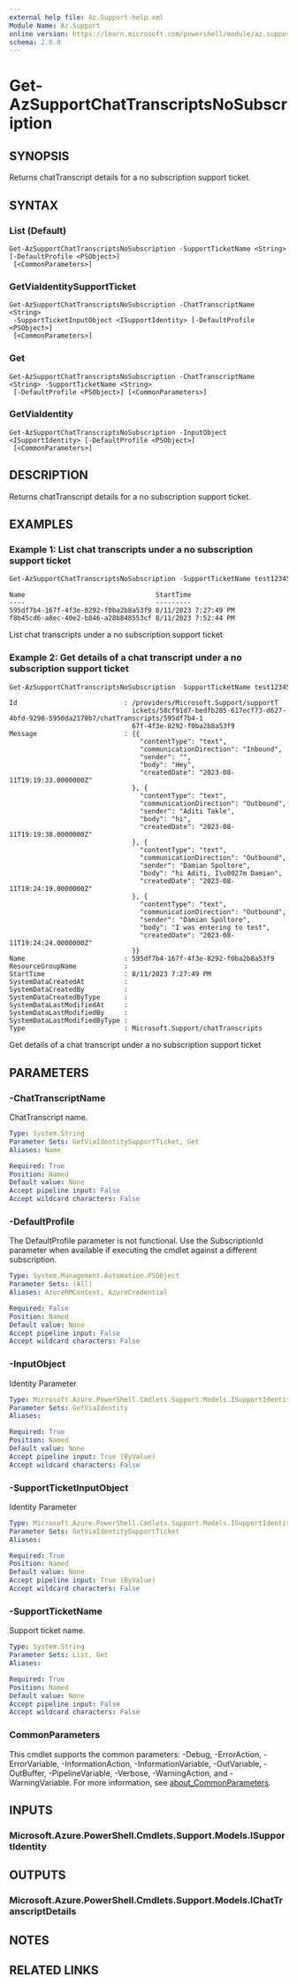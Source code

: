 ```yaml
---
external help file: Az.Support-help.xml
Module Name: Az.Support
online version: https://learn.microsoft.com/powershell/module/az.support/get-azsupportchattranscriptsnosubscription
schema: 2.0.0
---
```


# Get-AzSupportChatTranscriptsNoSubscription

## SYNOPSIS
Returns chatTranscript details for a no subscription support ticket.

## SYNTAX

### List (Default)
```
Get-AzSupportChatTranscriptsNoSubscription -SupportTicketName <String> [-DefaultProfile <PSObject>]
 [<CommonParameters>]
```

### GetViaIdentitySupportTicket
```
Get-AzSupportChatTranscriptsNoSubscription -ChatTranscriptName <String>
 -SupportTicketInputObject <ISupportIdentity> [-DefaultProfile <PSObject>]
 [<CommonParameters>]
```

### Get
```
Get-AzSupportChatTranscriptsNoSubscription -ChatTranscriptName <String> -SupportTicketName <String>
 [-DefaultProfile <PSObject>] [<CommonParameters>]
```

### GetViaIdentity
```
Get-AzSupportChatTranscriptsNoSubscription -InputObject <ISupportIdentity> [-DefaultProfile <PSObject>]
 [<CommonParameters>]
```

## DESCRIPTION
Returns chatTranscript details for a no subscription support ticket.

## EXAMPLES

### Example 1: List chat transcripts under a no subscription support ticket
```powershell
Get-AzSupportChatTranscriptsNoSubscription -SupportTicketName test12345
```

```output
Name                                 StartTime
----                                 ---------
595df7b4-167f-4f3e-8292-f0ba2b8a53f9 8/11/2023 7:27:49 PM
f8b45cd6-a8ec-40e2-b846-a28b848553cf 8/11/2023 7:52:44 PM
```

List chat transcripts under a no subscription support ticket

### Example 2: Get details of a chat transcript under a no subscription support ticket
```powershell
Get-AzSupportChatTranscriptsNoSubscription -SupportTicketName test12345 -Name 595df7b4-167f-4f3e-8292-f0ba2b8a53f9
```

```output
Id                           : /providers/Microsoft.Support/supportT
                               ickets/58cf91d7-bedfb285-617ecf73-d627-4bfd-9298-5950da2170b7/chatTranscripts/595df7b4-1
                               67f-4f3e-8292-f0ba2b8a53f9
Message                      : {{
                                 "contentType": "text",
                                 "communicationDirection": "Inbound",
                                 "sender": "",
                                 "body": "Hey",
                                 "createdDate": "2023-08-11T19:19:33.0000000Z"
                               }, {
                                 "contentType": "text",
                                 "communicationDirection": "Outbound",
                                 "sender": "Aditi Takle",
                                 "body": "hi",
                                 "createdDate": "2023-08-11T19:19:38.0000000Z"
                               }, {
                                 "contentType": "text",
                                 "communicationDirection": "Outbound",
                                 "sender": "Damian Spoltore",
                                 "body": "hi Aditi, I\u0027m Damian",
                                 "createdDate": "2023-08-11T19:24:19.0000000Z"
                               }, {
                                 "contentType": "text",
                                 "communicationDirection": "Outbound",
                                 "sender": "Damian Spoltore",
                                 "body": "I was entering to test",
                                 "createdDate": "2023-08-11T19:24:24.0000000Z"
                               }}
Name                         : 595df7b4-167f-4f3e-8292-f0ba2b8a53f9
ResourceGroupName            :
StartTime                    : 8/11/2023 7:27:49 PM
SystemDataCreatedAt          :
SystemDataCreatedBy          :
SystemDataCreatedByType      :
SystemDataLastModifiedAt     :
SystemDataLastModifiedBy     :
SystemDataLastModifiedByType :
Type                         : Microsoft.Support/chatTranscripts
```

Get details of a chat transcript under a no subscription support ticket

## PARAMETERS

### -ChatTranscriptName
ChatTranscript name.

```yaml
Type: System.String
Parameter Sets: GetViaIdentitySupportTicket, Get
Aliases: Name

Required: True
Position: Named
Default value: None
Accept pipeline input: False
Accept wildcard characters: False
```

### -DefaultProfile
The DefaultProfile parameter is not functional.
Use the SubscriptionId parameter when available if executing the cmdlet against a different subscription.

```yaml
Type: System.Management.Automation.PSObject
Parameter Sets: (All)
Aliases: AzureRMContext, AzureCredential

Required: False
Position: Named
Default value: None
Accept pipeline input: False
Accept wildcard characters: False
```

### -InputObject
Identity Parameter

```yaml
Type: Microsoft.Azure.PowerShell.Cmdlets.Support.Models.ISupportIdentity
Parameter Sets: GetViaIdentity
Aliases:

Required: True
Position: Named
Default value: None
Accept pipeline input: True (ByValue)
Accept wildcard characters: False
```

### -SupportTicketInputObject
Identity Parameter

```yaml
Type: Microsoft.Azure.PowerShell.Cmdlets.Support.Models.ISupportIdentity
Parameter Sets: GetViaIdentitySupportTicket
Aliases:

Required: True
Position: Named
Default value: None
Accept pipeline input: True (ByValue)
Accept wildcard characters: False
```

### -SupportTicketName
Support ticket name.

```yaml
Type: System.String
Parameter Sets: List, Get
Aliases:

Required: True
Position: Named
Default value: None
Accept pipeline input: False
Accept wildcard characters: False
```

### CommonParameters
This cmdlet supports the common parameters: -Debug, -ErrorAction, -ErrorVariable, -InformationAction, -InformationVariable, -OutVariable, -OutBuffer, -PipelineVariable, -Verbose, -WarningAction, and -WarningVariable. For more information, see [about_CommonParameters](http://go.microsoft.com/fwlink/?LinkID=113216).

## INPUTS

### Microsoft.Azure.PowerShell.Cmdlets.Support.Models.ISupportIdentity

## OUTPUTS

### Microsoft.Azure.PowerShell.Cmdlets.Support.Models.IChatTranscriptDetails

## NOTES

## RELATED LINKS
